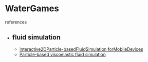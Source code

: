 # WaterGames


references
- ## fluid simulation 
  - [Interactive2DParticle-basedFluidSimulation forMobileDevices](http://www.diva-portal.org/smash/get/diva2:676516/FULLTEXT01.pdf)
  - [Particle-based viscoelastic fluid simulation](https://www.researchgate.net/publication/220789321_Particle-based_viscoelastic_fluid_simulation)
